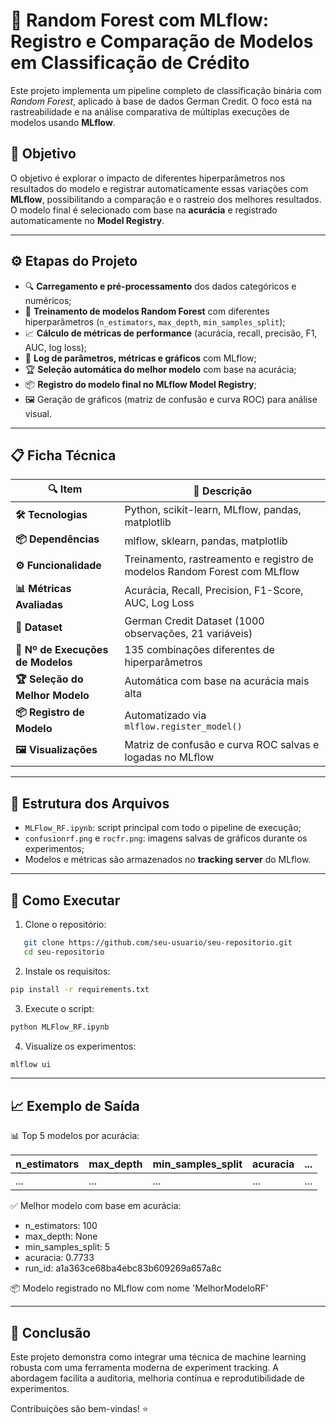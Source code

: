 # 🌲 Random Forest com MLflow: Registro e Comparação de Modelos em Classificação de Crédito

Este projeto implementa um pipeline completo de classificação binária com *Random Forest*, aplicado à base de dados German Credit. O foco está na rastreabilidade e na análise comparativa de múltiplas execuções de modelos usando **MLflow**.

## 📌 Objetivo

O objetivo é explorar o impacto de diferentes hiperparâmetros nos resultados do modelo e registrar automaticamente essas variações com **MLflow**, possibilitando a comparação e o rastreio dos melhores resultados. O modelo final é selecionado com base na **acurácia** e registrado automaticamente no **Model Registry**.

---

## ⚙️ Etapas do Projeto

- 🔍 **Carregamento e pré-processamento** dos dados categóricos e numéricos;
- 🌳 **Treinamento de modelos Random Forest** com diferentes hiperparâmetros (`n_estimators`, `max_depth`, `min_samples_split`);
- 📈 **Cálculo de métricas de performance** (acurácia, recall, precisão, F1, AUC, log loss);
- 📁 **Log de parâmetros, métricas e gráficos** com MLflow;
- 🏆 **Seleção automática do melhor modelo** com base na acurácia;
- 📦 **Registro do modelo final no MLflow Model Registry**;
- 🖼️ Geração de gráficos (matriz de confusão e curva ROC) para análise visual.

---

## 📋 Ficha Técnica

|🔍 **Item**|📄 **Descrição**|
|---|---|
|**🛠️ Tecnologias**|Python, scikit-learn, MLflow, pandas, matplotlib|
|**📦 Dependências**|mlflow, sklearn, pandas, matplotlib|
|**⚙️ Funcionalidade**|Treinamento, rastreamento e registro de modelos Random Forest com MLflow|
|**📊 Métricas Avaliadas**|Acurácia, Recall, Precision, F1-Score, AUC, Log Loss|
|**📌 Dataset**|German Credit Dataset (1000 observações, 21 variáveis)|
|**🧪 Nº de Execuções de Modelos**|135 combinações diferentes de hiperparâmetros|
|**🏆 Seleção do Melhor Modelo**|Automática com base na acurácia mais alta|
|**📦 Registro de Modelo**|Automatizado via `mlflow.register_model()`|
|**🖼️ Visualizações**|Matriz de confusão e curva ROC salvas e logadas no MLflow|

---

## 📁 Estrutura dos Arquivos

- `MLFlow_RF.ipynb`: script principal com todo o pipeline de execução;
- `confusionrf.png` e `rocfr.png`: imagens salvas de gráficos durante os experimentos;
- Modelos e métricas são armazenados no **tracking server** do MLflow.

---

## 🚀 Como Executar

1. Clone o repositório:
  
```bash 
   git clone https://github.com/seu-usuario/seu-repositorio.git
   cd seu-repositorio  
```

2. Instale os requisitos:

```bash 
pip install -r requirements.txt
```
3. Execute o script:

```bash 
python MLFlow_RF.ipynb
``` 
4. Visualize os experimentos:

```bash 
mlflow ui
``` 
---

## 📈 Exemplo de Saída

📊 Top 5 modelos por acurácia:
   
   |n_estimators|  max_depth|  min_samples_split | acuracia| ...|
|----|----|----|----|---|
   |...|           ...|        ...|                ...| ...|

✅ Melhor modelo com base em acurácia:

- n_estimators: 100
- max_depth: None
- min_samples_split: 5
- acuracia: 0.7733
- run_id: a1a363ce68ba4ebc83b609269a657a8c

📦 Modelo registrado no MLflow com nome 'MelhorModeloRF'

---

## 🧠 Conclusão
Este projeto demonstra como integrar uma técnica de machine learning robusta com uma ferramenta moderna de experiment tracking. A abordagem facilita a auditoria, melhoria contínua e reprodutibilidade de experimentos.

Contribuições são bem-vindas! ⭐


